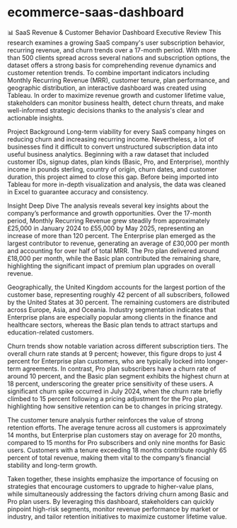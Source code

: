 # ecommerce-saas-dashboard

📊 SaaS Revenue & Customer Behavior Dashboard
Executive Review
This research examines a growing SaaS company's user subscription behavior, recurring revenue, and churn trends over a 17-month period.  With more than 500 clients spread across several nations and subscription options, the dataset offers a strong basis for comprehending revenue dynamics and customer retention trends.  To combine important indicators including Monthly Recurring Revenue (MRR), customer tenure, plan performance, and geographic distribution, an interactive dashboard was created using Tableau.  In order to maximize revenue growth and customer lifetime value, stakeholders can monitor business health, detect churn threats, and make well-informed strategic decisions thanks to the analysis's clear and actionable insights.

Project Background
Long-term viability for every SaaS company hinges on reducing churn and increasing recurring income.  Nevertheless, a lot of businesses find it difficult to convert unstructured subscription data into useful business analytics.  Beginning with a raw dataset that included customer IDs, signup dates, plan kinds (Basic, Pro, and Enterprise), monthly income in pounds sterling, country of origin, churn dates, and customer duration, this project aimed to close this gap.  Before being imported into Tableau for more in-depth visualization and analysis, the data was cleaned in Excel to guarantee accuracy and consistency.

Insight Deep Dive
The analysis reveals several key insights about the company’s performance and growth opportunities. Over the 17-month period, Monthly Recurring Revenue grew steadily from approximately £25,000 in January 2024 to £55,000 by May 2025, representing an increase of more than 120 percent. The Enterprise plan emerged as the largest contributor to revenue, generating an average of £30,000 per month and accounting for over half of total MRR. The Pro plan delivered around £18,000 per month, while the Basic plan contributed the remaining share, highlighting the significant impact of premium plan upgrades on overall revenue.

Geographically, the United Kingdom accounts for the largest portion of the customer base, representing roughly 42 percent of all subscribers, followed by the United States at 30 percent. The remaining customers are distributed across Europe, Asia, and Oceania. Industry segmentation indicates that Enterprise plans are especially popular among clients in the finance and healthcare sectors, whereas the Basic plan tends to attract startups and education-related customers.

Churn trends show notable variation across different subscription tiers. The overall churn rate stands at 9 percent; however, this figure drops to just 4 percent for Enterprise plan customers, who are typically locked into longer-term agreements. In contrast, Pro plan subscribers have a churn rate of around 10 percent, and the Basic plan segment exhibits the highest churn at 18 percent, underscoring the greater price sensitivity of these users. A significant churn spike occurred in July 2024, when the churn rate briefly climbed to 15 percent following a pricing adjustment for the Pro plan, highlighting how sensitive retention can be to changes in pricing strategy.

The customer tenure analysis further reinforces the value of strong retention efforts. The average tenure across all customers is approximately 14 months, but Enterprise plan customers stay on average for 20 months, compared to 15 months for Pro subscribers and only nine months for Basic users. Customers with a tenure exceeding 18 months contribute roughly 65 percent of total revenue, making them vital to the company’s financial stability and long-term growth.

Taken together, these insights emphasize the importance of focusing on strategies that encourage customers to upgrade to higher-value plans, while simultaneously addressing the factors driving churn among Basic and Pro plan users. By leveraging this dashboard, stakeholders can quickly pinpoint high-risk segments, monitor revenue performance by market or industry, and tailor retention initiatives to maximize customer lifetime value.

